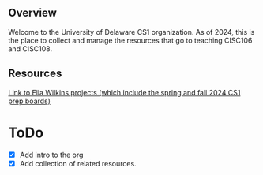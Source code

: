 ## Overview
Welcome to the University of Delaware CS1 organization. As of 2024, this is the place to collect and manage the resources that go to teaching CISC106 and CISC108.

## Resources
[Link to Ella Wilkins projects (which include the spring and fall 2024 CS1 prep boards)](https://github.com/ellawlk?tab=projects)

# ToDo
- [x] Add intro to the org
- [x] Add collection of related resources.

<!--

**Here are some ideas to get you started:**

🙋‍♀️ A short introduction - what is your organization all about?
🌈 Contribution guidelines - how can the community get involved?
👩‍💻 Useful resources - where can the community find your docs? Is there anything else the community should know?
🍿 Fun facts - what does your team eat for breakfast?
🧙 Remember, you can do mighty things with the power of [Markdown](https://docs.github.com/github/writing-on-github/getting-started-with-writing-and-formatting-on-github/basic-writing-and-formatting-syntax)
-->
